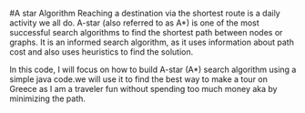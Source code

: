 #A star Algorithm
Reaching a destination via the shortest route is a daily activity we all do. A-star (also referred to as A*) is one of the most successful search algorithms to find the shortest path between nodes or graphs. It is an informed search algorithm, as it uses information about path cost and also uses heuristics to find the solution.

In this code, I will focus on how to build A-star (A*) search algorithm using a simple java code.we will use it to find the best way to make a tour on Greece as I am a traveler fun without spending too much money aka by minimizing the path.
